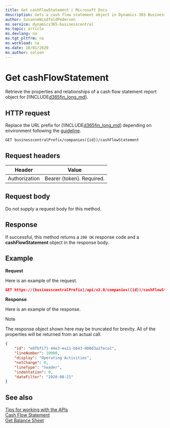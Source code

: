 ```yaml
---
title: Get cashFlowStatement | Microsoft Docs
description: Gets a cash flow statement object in Dynamics 365 Business Central. 
author: SusanneWindfeldPedersen
ms.service: dynamics365-businesscentral
ms.topic: article
ms.devlang: na
ms.tgt_pltfrm: na
ms.workload: na
ms.date: 10/01/2020
ms.author: solsen
---
```


# Get cashFlowStatement
Retrieve the properties and relationships of a cash flow statement report object for [!INCLUDE[d365fin_long_md](../../includes/d365fin_long_md.md)].

## HTTP request
Replace the URL prefix for [!INCLUDE[d365fin_long_md](../../includes/d365fin_long_md.md)] depending on environment following the [guideline](../../v2.0/endpoints-apis-for-dynamics.md).
```
GET businesscentralPrefix/companies({id})/cashFlowStatement
```

## Request headers

|Header|Value|
|------|-----|
|Authorization  |Bearer {token}. Required. |

## Request body
Do not supply a request body for this method.

## Response
If successful, this method returns a ```200 OK``` response code and a **cashFlowStatement** object in the response body.

## Example

**Request**

Here is an example of the request.
```json
GET https://{businesscentralPrefix}/api/v2.0/companies({id})/cashFlowStatement?$orderby=lineNumber&$filter=dateFilter ge 2019-01-01 and dateFilter le 2020-12-31
```

**Response**

Here is an example of the response. 

> [!NOTE]  
>   The response object shown here may be truncated for brevity. All of the properties will be returned from an actual call.

```json
{
    "id": "e0fbf171-44e3-ea11-bb43-000d3a2feca1",
    "lineNumber": 10000,
    "display": "Operating Activities",
    "netChange": 0,
    "lineType": "header",
    "indentation": 0,
    "dateFilter": "2020-08-21"
}
```


## See also
[Tips for working with the APIs](/dynamics365/business-central/dev-itpro/developer/devenv-connect-apps-tips)     
[Cash Flow Statement](../resources/dynamics_cashflowstatement.md)  
[Get Balance Sheet](dynamics_balancesheet_get.md)  
